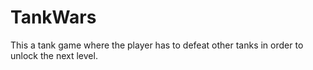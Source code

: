# TankWars
This a tank game where the player has to defeat other tanks in order to unlock the next level. 
